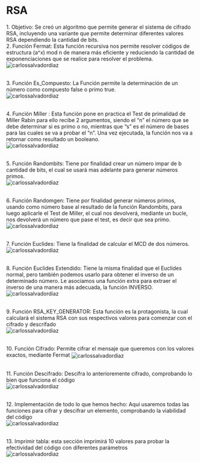 <h1> RSA</h1>
1. Objetivo: Se creó un algoritmo que permite generar el sistema de cifrado RSA, incluyendo una variante que permite determinar diferentes valores RSA dependiendo la cantidad de bits.<br> 2. Función Fermat: Esta función recursiva nos permite resolver códigos de estructura (a^x) mod n de manera más eficiente y reduciendo la cantidad de exponenciaciones que se realice para resolver el problema.<br> <img align="center" src="https://user-images.githubusercontent.com/85748915/175205411-e2f1bd90-6c43-4dcc-af69-4b2684a960bd.png" alt="carlossalvadordiaz" /></p> <br>3. Función Es_Compuesto: La Función permite la determinación de un número como compuesto false o primo true.<br> <img align="center" src="https://user-images.githubusercontent.com/85748915/175205540-ce34961a-6bb7-4a03-b86f-c888f557bf9f.png" alt="carlossalvadordiaz" /></p><br> 4. Función Miller : Esta función pone en practica el Test de primalidad de Miller Rabin para ello recibe 2 argumentos, siendo el “n” el número que se debe determinar si es primo o no, mientras que “s” es el número de bases para las cuales se va a probar el “n”. Una vez ejecutada, la función nos va a retornar como resultado un booleano. <br><img align="center" src="https://user-images.githubusercontent.com/85748915/175205683-3d02ef51-c492-4f00-b458-253791316e27.png" alt="carlossalvadordiaz" /></p> <br>5. Función Randombits: Tiene por finalidad crear un número impar de b cantidad de bits, el cual se usará mas adelante para generar números primos.<br> <img align="center" src="https://user-images.githubusercontent.com/85748915/175205889-4484c2f9-39b2-451b-8b50-184b7a322147.png" alt="carlossalvadordiaz" /></p><br>6. Función Randomgen: Tiene por finalidad generar números primos, usando como número base al resultado de la función Randombits, para luego aplicarle el Test de Miller, el cual nos devolverá, mediante un bucle, nos devolverá un número que pase el test, es decir que sea primo.<br> <img align="center" src="https://user-images.githubusercontent.com/85748915/175206046-08e1f32a-17b9-4b43-94bf-245bc490c8b4.png" alt="carlossalvadordiaz" /></p><br> 7. Función Euclides: Tiene la finalidad de calcular el MCD de dos números. <img align="center" src="https://user-images.githubusercontent.com/85748915/175206209-cf5541d6-66fe-4f49-b9e8-c78f51f49078.png" alt="carlossalvadordiaz" /></p><br> 8. Función Euclides Extendido: Tiene la misma finalidad que el Euclides normal, pero también podemos usarlo para obtener el inverso de un determinado número. Le asociamos una función extra para extraer el inverso de una manera más adecuada, la función INVERSO. <br><img align="center" src="https://user-images.githubusercontent.com/85748915/175388003-71e0fa37-47d2-4aa2-b462-2a4add9e4d47.png
" alt="carlossalvadordiaz" /></p> <br>9. Función RSA_KEY_GENERATOR: Esta función es la protagonista, la cual calculará el sistema RSA con sus respectivos valores para comenzar con el cifrado y descrifado <br><img align="center" src="https://user-images.githubusercontent.com/85748915/175207333-5745c59f-daf1-440a-9a59-9557ccfe2d56.png" alt="carlossalvadordiaz" /></p><br> 10. Función Cifrado: Permite cifrar el mensaje que queremos con los valores exactos, mediante Fermat <img align="center" src="https://user-images.githubusercontent.com/85748915/175207463-d8f3f55d-2cd1-41c4-9b22-d7d4150e5ab3.png" alt="carlossalvadordiaz" /></p> <br>11. Función Descifrado: Descifra lo anterioremente cifrado, comprobando lo bien que funciona el código<br> <img align="center" src="https://user-images.githubusercontent.com/85748915/175207672-6d3bfec3-6721-4204-a88a-a9d7364c55d3.png" alt="carlossalvadordiaz" /></p><br> 12. Implementación de todo lo que hemos hecho: Aquí usaremos todas las funciones para cifrar y descifrar un elemento, comprobando la viabilidad del código <br>
<img align="center" src="https://user-images.githubusercontent.com/85748915/175387658-dd4c7812-d940-4966-8ba8-5b8b327fb2df.png" alt="carlossalvadordiaz" /></p><br>
13. Imprimir tabla: esta sección imprimirá 10 valores para probar la efectividad del código con diferentes parámetros
<br>
<img align="center" src="https://user-images.githubusercontent.com/85748915/175387731-e256a74d-344f-4e02-842b-7f929edf3bc5.png" alt="carlossalvadordiaz" /></p>


